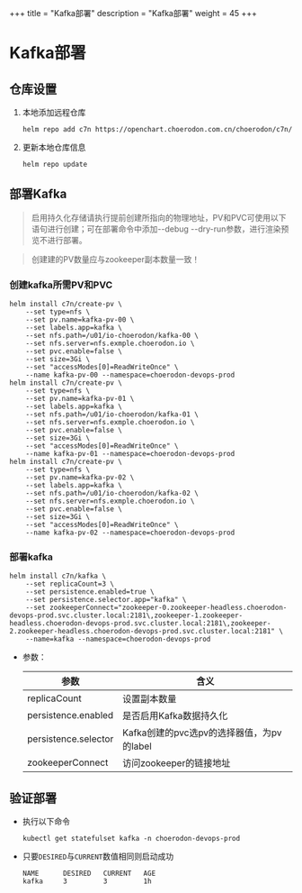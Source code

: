 +++
title = "Kafka部署"
description = "Kafka部署"
weight = 45
+++

# Kafka部署

## 仓库设置

1. 本地添加远程仓库

    ```
    helm repo add c7n https://openchart.choerodon.com.cn/choerodon/c7n/
    ```
1. 更新本地仓库信息

    ```
    helm repo update 
    ```

## 部署Kafka

<blockquote class="note">
启用持久化存储请执行提前创建所指向的物理地址，PV和PVC可使用以下语句进行创建；可在部署命令中添加--debug --dry-run参数，进行渲染预览不进行部署。
</blockquote>

<blockquote class="warning">
创建建的PV数量应与zookeeper副本数量一致！
</blockquote>

### 创建kafka所需PV和PVC

```shell
helm install c7n/create-pv \
    --set type=nfs \
    --set pv.name=kafka-pv-00 \
    --set labels.app=kafka \
    --set nfs.path=/u01/io-choerodon/kafka-00 \
    --set nfs.server=nfs.exmple.choerodon.io \
    --set pvc.enable=false \
    --set size=3Gi \
    --set "accessModes[0]=ReadWriteOnce" \
    --name kafka-pv-00 --namespace=choerodon-devops-prod
helm install c7n/create-pv \
    --set type=nfs \
    --set pv.name=kafka-pv-01 \
    --set labels.app=kafka \
    --set nfs.path=/u01/io-choerodon/kafka-01 \
    --set nfs.server=nfs.exmple.choerodon.io \
    --set pvc.enable=false \
    --set size=3Gi \
    --set "accessModes[0]=ReadWriteOnce" \
    --name kafka-pv-01 --namespace=choerodon-devops-prod
helm install c7n/create-pv \
    --set type=nfs \
    --set pv.name=kafka-pv-02 \
    --set labels.app=kafka \
    --set nfs.path=/u01/io-choerodon/kafka-02 \
    --set nfs.server=nfs.exmple.choerodon.io \
    --set pvc.enable=false \
    --set size=3Gi \
    --set "accessModes[0]=ReadWriteOnce" \
    --name kafka-pv-02 --namespace=choerodon-devops-prod
```


### 部署kafka

```shell
helm install c7n/kafka \
    --set replicaCount=3 \
    --set persistence.enabled=true \
    --set persistence.selector.app="kafka" \
    --set zookeeperConnect="zookeeper-0.zookeeper-headless.choerodon-devops-prod.svc.cluster.local:2181\,zookeeper-1.zookeeper-headless.choerodon-devops-prod.svc.cluster.local:2181\,zookeeper-2.zookeeper-headless.choerodon-devops-prod.svc.cluster.local:2181" \
    --name=kafka --namespace=choerodon-devops-prod 
```

- 参数：

    参数 | 含义 
    --- |  --- 
    replicaCount|设置副本数量
    persistence.enabled|是否启用Kafka数据持久化
    persistence.selector|Kafka创建的pvc选pv的选择器值，为pv的label
    zookeeperConnect|访问zookeeper的链接地址

## 验证部署

- 执行以下命令

    ```
    kubectl get statefulset kafka -n choerodon-devops-prod
    ```

- 只要`DESIRED`与`CURRENT`数值相同则启动成功

    ```
    NAME      DESIRED   CURRENT   AGE
    kafka     3         3         1h
    ```